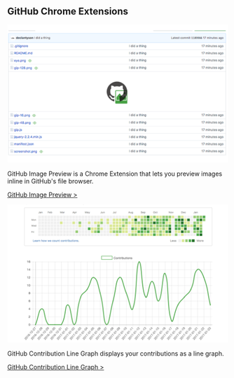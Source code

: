 ## GitHub Chrome Extensions

![GitHub Image Preview](/assets/portfolio/playground/github-image-preview.png)

GitHub Image Preview is a Chrome Extension that lets you preview images inline in GitHub's file browser. 

[GitHub Image Preview &gt;](https://chrome.google.com/webstore/detail/github-image-preview/jbgbgohjkmbjnbmbiecpmpfnajiipeod)

![GitHub Image Preview](/assets/portfolio/playground/github-contribution-line-graph.png)

GitHub Contribution Line Graph displays your contributions as a line graph.

[GitHub Contribution Line Graph &gt;](https://chrome.google.com/webstore/detail/github-contribution-line/djhobfakbgkiddiicpajklnlncgppogf)